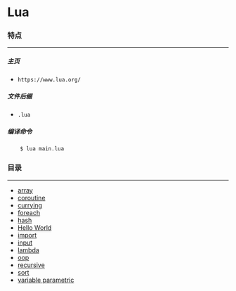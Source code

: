 Lua
===

### 特点
---
##### 主页
* `https://www.lua.org/`

##### 文件后缀
* `.lua`

##### 编译命令
```
	$ lua main.lua
```

### 目录
---
* [array](https://github.com/PFei-He/Language-Study-Note/tree/master/Lua/array%20-%20table)
* [coroutine](https://github.com/PFei-He/Language-Study-Note/tree/master/Lua/coroutine)
* [currying](https://github.com/PFei-He/Language-Study-Note/tree/master/Lua/currying)
* [foreach](https://github.com/PFei-He/Language-Study-Note/tree/master/Lua/foreach)
* [hash](https://github.com/PFei-He/Language-Study-Note/tree/master/Lua/hash%20-%20table)
* [Hello World](https://github.com/PFei-He/Language-Study-Note/tree/master/Lua/Hello%20World)
* [import](https://github.com/PFei-He/Language-Study-Note/tree/master/Lua/import%20-%20module)
* [input](https://github.com/PFei-He/Language-Study-Note/tree/master/Lua/input)
* [lambda](https://github.com/PFei-He/Language-Study-Note/tree/master/Lua/lambda)
* [oop](https://github.com/PFei-He/Language-Study-Note/tree/master/Lua/oop)
* [recursive](https://github.com/PFei-He/Language-Study-Note/tree/master/Lua/recursive%20algorithm)
* [sort](https://github.com/PFei-He/Language-Study-Note/tree/master/Lua/sort)
* [variable parametric](https://github.com/PFei-He/Language-Study-Note/tree/master/Lua/variable%20parametric)
